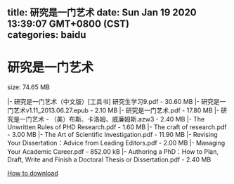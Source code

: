 
title: 研究是一门艺术
date: Sun Jan 19 2020 13:39:07 GMT+0800 (CST)    
categories: baidu
---

# 研究是一门艺术
size: 74.65 MB
 
 
|- 研究是一门艺术（中文版）[工具书] 研究生学习9.pdf - 30.60 MB
|- 研究是一门艺术v1.11_2013.06.27.epub - 2.10 MB
|- 研究是一门艺术.pdf - 17.80 MB
|- 研究是一门艺术 - （美）布斯、卡洛姆、威廉姆斯.azw3 - 2.40 MB
|- The Unwritten Rules of PHD Research.pdf - 1.60 MB
|- The craft of research.pdf - 3.00 MB
|- The Art of Scientific Investigation.pdf - 11.90 MB
|- Revising Your Dissertation：Advice from Leading Editors.pdf - 2.00 MB
|- Managing Your Academic Career.pdf - 852.00 kB
|- Authoring a PhD：How to Plan, Draft, Write and Finish a Doctoral Thesis or Dissertation.pdf - 2.40 MB

[How to download](https://bpcam.bemobtrk.com/go/2ceec3aa-1ca2-46d6-b9ff-aaa5c184517c?jno=1490)